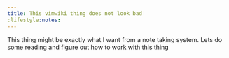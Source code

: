 ```yaml
---
title: This vimwiki thing does not look bad
:lifestyle:notes:
---
```


This thing might be exactly what I want from a note taking system. Lets do some reading and figure
out how to work with this thing
